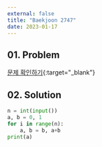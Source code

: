 ```yaml
---
external: false
title: "Baekjoon 2747"
date: 2023-01-17
---
```


## 01. Problem

[문제 확인하기](https://www.acmicpc.net/problem/2747){:target="_blank"}

## 02. Solution

```Python
n = int(input())
a, b = 0, 1
for i in range(n):
    a, b = b, a+b
print(a)
```
